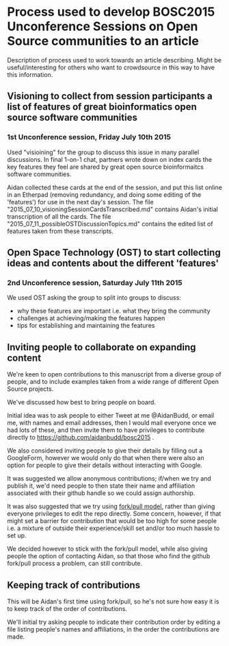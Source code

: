 # Process used to develop BOSC2015 Unconference Sessions on Open Source communities to an article

Description of process used to work towards an article describing. Might be useful/interesting for others who want to crowdsource in this way to have this information.

## Visioning to collect from session participants a list of features of great bioinformatics open source software communities 

### 1st Unconference session, Friday July 10th 2015

Used "visioining" for the group to discuss this issue in many parallel discussions. In final 1-on-1 chat, partners wrote down on index cards the key features they feel are shared by great open source bioinformaitcs software communities.

Aidan collected these cards at the end of the session, and put this list online in an Etherpad (removing redundancy, and doing some editing of the 'features') for use in the next day's session. The file "2015_07_10_visioningSessionCardsTranscribed.md" contains Aidan's initial transcription of all the cards. The file "2015_07_11_possibleOSTDiscussionTopics.md" contains the edited list of features taken from these transcripts.

## Open Space Technology (OST) to start collecting ideas and contents about the different 'features'

### 2nd Unconference session, Saturday July 11th 2015

We used OST asking the group to split into groups to discuss:

- why these features are important i.e. what they bring the community
- challenges at achieving/making the features happen
- tips for establishing and maintaining the features

## Inviting people to collaborate on expanding content

We're keen to open contributions to this manuscript from a diverse group of people, and to include examples taken from a wide range of different Open Source projects.

We've discussed how best to bring people on board.

Initial idea was to ask people to either Tweet at me @AidanBudd, or email me, with names and email addresses, then I would mail everyone once we had lots of these, and then invite them to have privileges to contribute directly to https://github.com/aidanbudd/bosc2015 .

We also considered inviting people to give their details by filling out a GoogleForm, however we would only do that when there were also an option for people to give their details without interacting with Google.

It was suggested we allow anonymous contributions; if/when we try and publish it, we'd need people to then state their name and affiliation associated with their github handle so we could assign authorship.

It was also suggested that we try using [fork/pull model](https://help.github.com/articles/using-pull-requests/), rather than giving everyone privileges to edit the repo directly. Some concern, however, if that might set a barrier for contribution that would be too high for some people i.e. a mixture of outside their experience/skill set and/or too much hassle to set up.

We decided however to stick with the fork/pull model, while also giving people the option of contacting Aidan, so that those who find the github fork/pull process a problem, can still contribute.

## Keeping track of contributions

This will be Aidan's first time using fork/pull, so he's not sure how easy it is to keep track of the order of contributions.

We'll initial try asking people to indicate their contribution order by editing a file listing people's names and affiliations, in the order the contributions are made.
